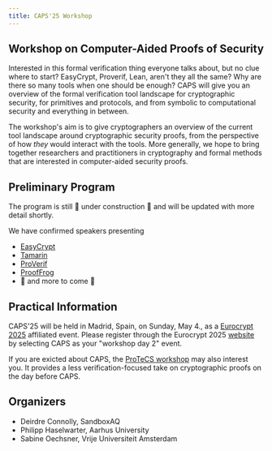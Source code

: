 ```yaml
---
title: CAPS'25 Workshop
---
```


## Workshop on Computer-Aided Proofs of Security

Interested in this formal verification thing everyone talks about, but no clue where to start? EasyCrypt, Proverif, Lean, aren't they all the same? Why are there so many tools when one should be enough? CAPS will give you an overview of the formal verification tool landscape for cryptographic security, for primitives and protocols, and from symbolic to computational security and everything in between.

The workshop's aim is to give cryptographers an overview of the current tool landscape around cryptographic security proofs, from the perspective of how *they* would interact with the tools. More generally, we hope to bring together researchers and practitioners in cryptography and formal methods that are interested in computer-aided security proofs.

## Preliminary Program

The program is still 🚧 under construction 🚧 and will be updated with more detail shortly.

We have confirmed speakers presenting
- [EasyCrypt](https://www.easycrypt.info/)
- [Tamarin](https://tamarin-prover.com/)
- [ProVerif](https://bblanche.gitlabpages.inria.fr/proverif/)
- [ProofFrog](https://prooffrog.github.io/)
- 🚧 and more to come 🚧

## Practical Information

CAPS'25 will be held in Madrid, Spain, on Sunday, May 4., as a [Eurocrypt 2025](https://eurocrypt.iacr.org/2025/) affiliated event. Please register through the Eurocrypt 2025 [website](https://eurocrypt.iacr.org/2025/registration.php) by selecting CAPS as your "workshop day 2" event.

If you are exicted about CAPS, the [ProTeCS workshop](https://protecs-workshop.gitlab.io/) may also interest you. It provides a less verification-focused take on cryptographic proofs on the day before CAPS.

## Organizers
- Deirdre Connolly, SandboxAQ
- Philipp Haselwarter, Aarhus University
- Sabine Oechsner, Vrije Universiteit Amsterdam
